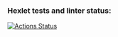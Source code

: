 ### Hexlet tests and linter status:
[![Actions Status](https://github.com/tori-p147/algorithms-project-69/workflows/hexlet-check/badge.svg)](https://github.com/tori-p147/algorithms-project-69/actions)